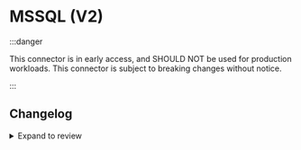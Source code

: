 # MSSQL (V2)

:::danger

This connector is in early access, and SHOULD NOT be used for production workloads. This connector is subject to breaking changes without notice.

:::

## Changelog

<details>
  <summary>Expand to review</summary>

| Version | Date       | Pull Request                                               | Subject        |
|:--------|:-----------| :--------------------------------------------------------- |:---------------|
| 0.1.3 | 2025-01-24 | [52096](https://github.com/airbytehq/airbyte/pull/52096) | Release candidate |
| 0.1.2 | 2025-01-10 | [51508](https://github.com/airbytehq/airbyte/pull/51508) | Use a non root base image |
| 0.1.1 | 2024-12-18 | [49870](https://github.com/airbytehq/airbyte/pull/49870) | Use a base image: airbyte/java-connector-base:1.0.0 |
| 0.1.0   | 2024-12-16 | [\#49460](https://github.com/airbytehq/airbyte/pull/49460)   | Initial commit |

</details>
